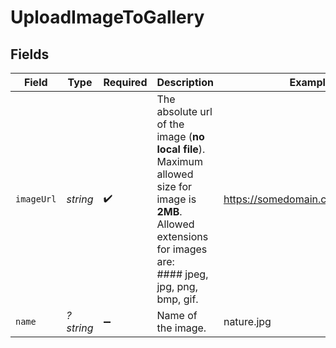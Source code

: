 # UploadImageToGallery


## Fields

| Field                                                                                                                                                            | Type                                                                                                                                                             | Required                                                                                                                                                         | Description                                                                                                                                                      | Example                                                                                                                                                          |
| ---------------------------------------------------------------------------------------------------------------------------------------------------------------- | ---------------------------------------------------------------------------------------------------------------------------------------------------------------- | ---------------------------------------------------------------------------------------------------------------------------------------------------------------- | ---------------------------------------------------------------------------------------------------------------------------------------------------------------- | ---------------------------------------------------------------------------------------------------------------------------------------------------------------- |
| `imageUrl`                                                                                                                                                       | *string*                                                                                                                                                         | :heavy_check_mark:                                                                                                                                               | The absolute url of the image (**no local file**). Maximum allowed size for image is **2MB**.<br/>Allowed extensions for images are:<br/>#### jpeg, jpg, png, bmp, gif.<br/> | https://somedomain.com/image1.jpg                                                                                                                                |
| `name`                                                                                                                                                           | *?string*                                                                                                                                                        | :heavy_minus_sign:                                                                                                                                               | Name of the image.                                                                                                                                               | nature.jpg                                                                                                                                                       |